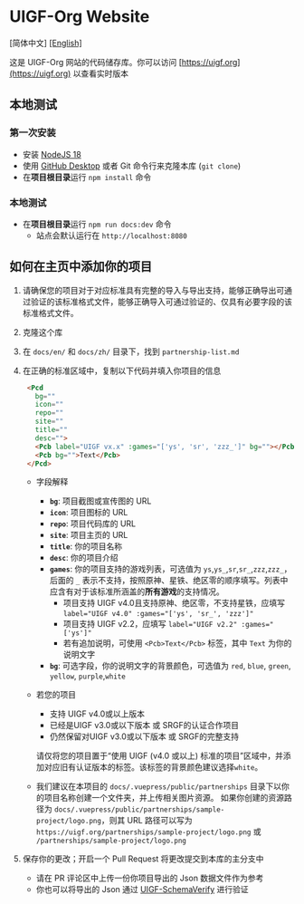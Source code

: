 # UIGF-Org Website

[简体中文] [[English]](./README-EN.md)

这是 UIGF-Org 网站的代码储存库。你可以访问 [https://uigf.org](https://uigf.org) 以查看实时版本

## 本地测试

### 第一次安装

- 安装 [NodeJS 18](https://nodejs.org/en/download/)
- 使用 [GitHub Desktop](https://desktop.github.com/) 或者 Git 命令行来克隆本库 (`git clone`)
- 在**项目根目录**运行 `npm install` 命令

### 本地测试

- 在**项目根目录**运行 `npm run docs:dev` 命令
  - 站点会默认运行在 `http://localhost:8080` 

## 如何在主页中添加你的项目

1. 请确保您的项目对于对应标准具有完整的导入与导出支持，能够正确导出可通过验证的该标准格式文件，能够正确导入可通过验证的、仅具有必要字段的该标准格式文件。

2. 克隆这个库

3. 在 `docs/en/` 和 `docs/zh/` 目录下，找到 `partnership-list.md`

4. 在正确的标准区域中，复制以下代码并填入你项目的信息

   ```html
    <Pcd
      bg=""
      icon=""
      repo=""
      site=""
      title=""
      desc="">
      <Pcb label="UIGF vx.x" :games="['ys', 'sr', 'zzz_']" bg=""></Pcb>
      <Pcb bg="">Text</Pcb>
    </Pcd>
   ```

   - 字段解释
     - **`bg`**: 项目截图或宣传图的 URL
     - **`icon`**: 项目图标的 URL
     - **`repo`**: 项目代码库的 URL
     - **`site`**: 项目主页的 URL
     - **`title`**: 你的项目名称
     - **`desc`**: 你的项目介绍
     - **`games`**: 你的项目支持的游戏列表，可选值为 `ys`,`ys_`,`sr`,`sr_`,`zzz`,`zzz_`，后面的 `_` 表示不支持，按照原神、星铁、绝区零的顺序填写。列表中应含有对于该标准所涵盖的**所有游戏**的支持情况。
       - 项目支持 UIGF v4.0且支持原神、绝区零，不支持星铁，应填写 `label="UIGF v4.0" :games="['ys', 'sr_', 'zzz']"`
       - 项目支持 UIGF v2.2，应填写 `label="UIGF v2.2" :games="['ys']"`
       - 若有追加说明，可使用 `<Pcb>Text</Pcb>` 标签，其中 `Text` 为你的说明文字
     - **`bg`**: 可选字段，你的说明文字的背景颜色，可选值为 `red`, `blue`, `green`, `yellow`, `purple`,`white`
     
   - 若您的项目
      - 支持 UIGF v4.0或以上版本
      - 已经是UIGF v3.0或以下版本 或 SRGF的认证合作项目
      - 仍然保留对UIGF v3.0或以下版本 或 SRGF的完整支持

      请仅将您的项目置于“使用 UIGF (v4.0 或以上) 标准的项目”区域中，并添加对应旧有认证版本的<Pcb>标签。该标签的背景颜色建议选择`white`。
   - 我们建议在本项目的 `docs/.vuepress/public/partnerships` 目录下以你的项目名称创建一个文件夹，并上传相关图片资源。 如果你创建的资源路径为 `docs/.vuepress/public/partnerships/sample-project/logo.png`，则其 URL 路径可以写为`https://uigf.org/partnerships/sample-project/logo.png` 或 `/partnerships/sample-project/logo.png`

5. 保存你的更改；开启一个 Pull Request 将更改提交到本库的主分支中

   - 请在 PR 评论区中上传一份你项目导出的 Json 数据文件作为参考
   - 你也可以将导出的 Json 通过 [UIGF-SchemaVerify](https://schema.uigf.org) 进行验证
